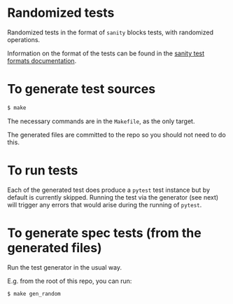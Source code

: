 # Randomized tests

Randomized tests in the format of `sanity` blocks tests, with randomized operations.

Information on the format of the tests can be found in the [sanity test formats documentation](../../formats/sanity/README.md).

# To generate test sources

```bash
$ make
```

The necessary commands are in the `Makefile`, as the only target.

The generated files are committed to the repo so you should not need to do this.

# To run tests

Each of the generated test does produce a `pytest` test instance but by default is
currently skipped. Running the test via the generator (see next) will trigger any errors
that would arise during the running of `pytest`.

# To generate spec tests (from the generated files)

Run the test generator in the usual way.

E.g. from the root of this repo, you can run:

```bash
$ make gen_random
```
